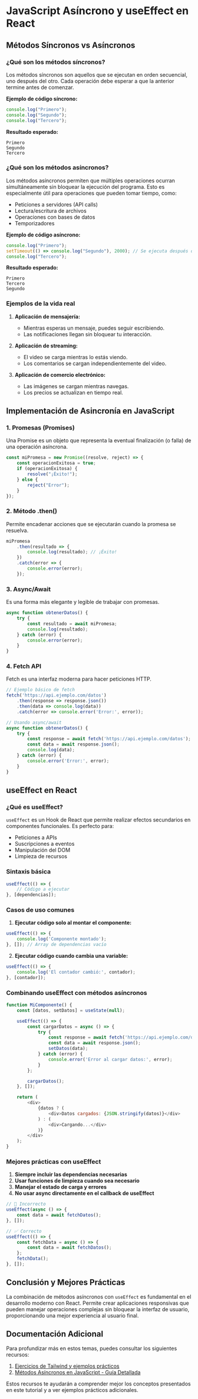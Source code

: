 # JavaScript Asíncrono y useEffect en React

## Métodos Síncronos vs Asíncronos

### ¿Qué son los métodos síncronos?

Los métodos síncronos son aquellos que se ejecutan en orden secuencial, uno después del otro. Cada operación debe esperar a que la anterior termine antes de comenzar.

**Ejemplo de código síncrono:**

```javascript
console.log("Primero");
console.log("Segundo");
console.log("Tercero");
```

**Resultado esperado:**

```
Primero
Segundo
Tercero
```

### ¿Qué son los métodos asíncronos?

Los métodos asíncronos permiten que múltiples operaciones ocurran simultáneamente sin bloquear la ejecución del programa. Esto es especialmente útil para operaciones que pueden tomar tiempo, como:

- Peticiones a servidores (API calls)
- Lectura/escritura de archivos
- Operaciones con bases de datos
- Temporizadores

**Ejemplo de código asíncrono:**

```javascript
console.log("Primero");
setTimeout(() => console.log("Segundo"), 2000); // Se ejecuta después de 2 segundos
console.log("Tercero");
```

**Resultado esperado:**

```
Primero
Tercero
Segundo
```

### Ejemplos de la vida real

1. **Aplicación de mensajería:**
   - Mientras esperas un mensaje, puedes seguir escribiendo.
   - Las notificaciones llegan sin bloquear tu interacción.
   
2. **Aplicación de streaming:**
   - El video se carga mientras lo estás viendo.
   - Los comentarios se cargan independientemente del video.

3. **Aplicación de comercio electrónico:**
   - Las imágenes se cargan mientras navegas.
   - Los precios se actualizan en tiempo real.

## Implementación de Asincronía en JavaScript

### 1. Promesas (Promises)

Una Promise es un objeto que representa la eventual finalización (o falla) de una operación asíncrona.

```javascript
const miPromesa = new Promise((resolve, reject) => {
    const operacionExitosa = true;
    if (operacionExitosa) {
        resolve("¡Éxito!");
    } else {
        reject("Error");
    }
});
```

### 2. Método .then()

Permite encadenar acciones que se ejecutarán cuando la promesa se resuelva.

```javascript
miPromesa
    .then(resultado => {
        console.log(resultado); // ¡Éxito!
    })
    .catch(error => {
        console.error(error);
    });
```

### 3. Async/Await

Es una forma más elegante y legible de trabajar con promesas.

```javascript
async function obtenerDatos() {
    try {
        const resultado = await miPromesa;
        console.log(resultado);
    } catch (error) {
        console.error(error);
    }
}
```

### 4. Fetch API

Fetch es una interfaz moderna para hacer peticiones HTTP.

```javascript
// Ejemplo básico de fetch
fetch('https://api.ejemplo.com/datos')
    .then(response => response.json())
    .then(data => console.log(data))
    .catch(error => console.error('Error:', error));

// Usando async/await
async function obtenerDatos() {
    try {
        const response = await fetch('https://api.ejemplo.com/datos');
        const data = await response.json();
        console.log(data);
    } catch (error) {
        console.error('Error:', error);
    }
}
```

## useEffect en React

### ¿Qué es useEffect?

`useEffect` es un Hook de React que permite realizar efectos secundarios en componentes funcionales. Es perfecto para:

- Peticiones a APIs
- Suscripciones a eventos
- Manipulación del DOM
- Limpieza de recursos

### Sintaxis básica

```javascript
useEffect(() => {
    // Código a ejecutar
}, [dependencias]);
```

### Casos de uso comunes

1. **Ejecutar código solo al montar el componente:**

```javascript
useEffect(() => {
    console.log('Componente montado');
}, []); // Array de dependencias vacío
```

2. **Ejecutar código cuando cambia una variable:**

```javascript
useEffect(() => {
    console.log('El contador cambió:', contador);
}, [contador]);
```

### Combinando useEffect con métodos asíncronos

```javascript
function MiComponente() {
    const [datos, setDatos] = useState(null);

    useEffect(() => {
        const cargarDatos = async () => {
            try {
                const response = await fetch('https://api.ejemplo.com/datos');
                const data = await response.json();
                setDatos(data);
            } catch (error) {
                console.error('Error al cargar datos:', error);
            }
        };

        cargarDatos();
    }, []);

    return (
        <div>
            {datos ? (
                <div>Datos cargados: {JSON.stringify(datos)}</div>
            ) : (
                <div>Cargando...</div>
            )}
        </div>
    );
}
```

### Mejores prácticas con useEffect

1. **Siempre incluir las dependencias necesarias**
2. **Usar funciones de limpieza cuando sea necesario**
3. **Manejar el estado de carga y errores**
4. **No usar async directamente en el callback de useEffect**

```javascript
// 🔮 Incorrecto
useEffect(async () => {
    const data = await fetchDatos();
}, []);

// ✅ Correcto
useEffect(() => {
    const fetchData = async () => {
        const data = await fetchDatos();
    };
    fetchData();
}, []);
```

## Conclusión y Mejores Prácticas

La combinación de métodos asíncronos con `useEffect` es fundamental en el desarrollo moderno con React. Permite crear aplicaciones responsivas que pueden manejar operaciones complejas sin bloquear la interfaz de usuario, proporcionando una mejor experiencia al usuario final.

## Documentación Adicional

Para profundizar más en estos temas, puedes consultar los siguientes recursos:

1. [Ejercicios de Tailwind y ejemplos prácticos](https://v0.dev/chat/tailwind-exercises-IjH65PChkau?b=b_Ize2Pv3bdCs)
2. [Métodos Asíncronos en JavaScript - Guía Detallada](https://v0.dev/chat/javascript-async-methods-lztDoU1vhTv)

Estos recursos te ayudarán a comprender mejor los conceptos presentados en este tutorial y a ver ejemplos prácticos adicionales.